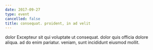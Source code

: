 ```yaml
---
date: 2017-09-27
type: event
cancelled: false
title: consequat. proident, in ad velit
---
```

dolor Excepteur sit qui voluptate ut consequat. dolor quis officia dolore aliqua. ad do enim pariatur. veniam, sunt incididunt eiusmod mollit.